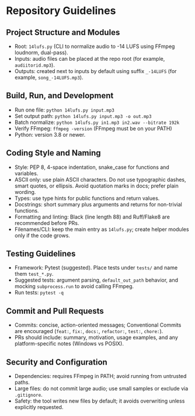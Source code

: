 # Repository Guidelines

## Project Structure and Modules
- Root: `14lufs.py` (CLI to normalize audio to -14 LUFS using FFmpeg loudnorm, dual-pass).
- Inputs: audio files can be placed at the repo root (for example, `audiitorid.mp3`).
- Outputs: created next to inputs by default using suffix `_-14LUFS` (for example, `song_-14LUFS.mp3`).

## Build, Run, and Development
- Run one file: `python 14lufs.py input.mp3`
- Set output path: `python 14lufs.py input.mp3 -o out.mp3`
- Batch normalize: `python 14lufs.py in1.mp3 in2.wav --bitrate 192k`
- Verify FFmpeg: `ffmpeg -version` (FFmpeg must be on your PATH)
- Python: version 3.8 or newer.

## Coding Style and Naming
- Style: PEP 8, 4-space indentation, snake_case for functions and variables.
- ASCII only: use plain ASCII characters. Do not use typographic dashes, smart quotes, or ellipsis. Avoid quotation marks in docs; prefer plain wording.
- Types: use type hints for public functions and return values.
- Docstrings: short summary plus arguments and returns for non-trivial functions.
- Formatting and linting: Black (line length 88) and Ruff/Flake8 are recommended before PRs.
- Filenames/CLI: keep the main entry as `14lufs.py`; create helper modules only if the code grows.

## Testing Guidelines
- Framework: Pytest (suggested). Place tests under `tests/` and name them `test_*.py`.
- Suggested tests: argument parsing, `default_out_path` behavior, and mocking `subprocess.run` to avoid calling FFmpeg.
- Run tests: `pytest -q`

## Commit and Pull Requests
- Commits: concise, action-oriented messages; Conventional Commits are encouraged (`feat:`, `fix:`, `docs:`, `refactor:`, `test:`, `chore:`).
- PRs should include: summary, motivation, usage examples, and any platform-specific notes (Windows vs POSIX).

## Security and Configuration
- Dependencies: requires FFmpeg in PATH; avoid running from untrusted paths.
- Large files: do not commit large audio; use small samples or exclude via `.gitignore`.
- Safety: the tool writes new files by default; it avoids overwriting unless explicitly requested.
